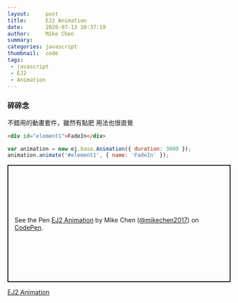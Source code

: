 ```yaml
---
layout:     post
title:      EJ2 Animation
date:       2020-07-13 10:37:19
author:     Mike Chen
summary:    
categories: javascript
thumbnail:  code
tags:
 - javascript
 - EJ2
 - Animation
---
```



### 碎碎念
不錯用的動畫套件，雖然有點肥
用法也很直覺

```html
<div id="element1">FadeIn</div>
```

```js
var animation = new ej.base.Animation({ duration: 3000 });
animation.animate('#element1', { name: 'FadeIn' });
```

<p class="codepen" data-height="265" data-theme-id="light" data-default-tab="html,result" data-user="mikechen2017" data-slug-hash="XWXBpqj" style="height: 265px; box-sizing: border-box; display: flex; align-items: center; justify-content: center; border: 2px solid; margin: 1em 0; padding: 1em;" data-pen-title="EJ2 Animation">
  <span>See the Pen <a href="https://codepen.io/mikechen2017/pen/XWXBpqj">
  EJ2 Animation</a> by Mike Chen (<a href="https://codepen.io/mikechen2017">@mikechen2017</a>)
  on <a href="https://codepen.io">CodePen</a>.</span>
</p>
<script async src="https://static.codepen.io/assets/embed/ei.js"></script>


[EJ2 Animation](https://ej2.syncfusion.com/javascript/documentation/api/base/animation/)